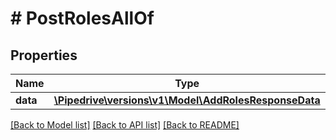 # # PostRolesAllOf

## Properties

Name | Type | Description | Notes
------------ | ------------- | ------------- | -------------
**data** | [**\Pipedrive\versions\v1\Model\AddRolesResponseData**](AddRolesResponseData.md) |  | [optional]

[[Back to Model list]](../README.md#documentation-for-models) [[Back to API list]](../README.md#documentation-for-api-endpoints) [[Back to README]](../README.md)
